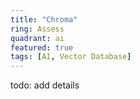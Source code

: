 ```yaml
---
title: "Chroma"
ring: Assess
quadrant: ai
featured: true
tags: [AI, Vector Database]
---
```


todo: add details
